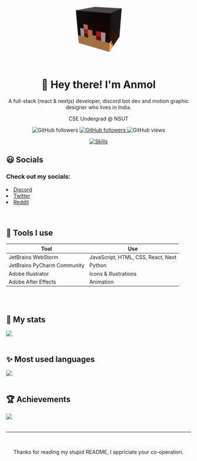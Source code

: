 <br>
<br>
<p align="center">
<img src="https://github.com/AnmolPlayzz/AnmolPlayzz.github.io/blob/main/images/img.png?raw=true" align="center" height="130">
</p>
<br>
<h1 align="center">👋 Hey there! I'm Anmol</h1>
<p align="center">A full-stack (react & nextjs) developer, discord bot dev and motion graphic designer who lives in India.</p>
<p align="center">CSE Undergrad @ NSUT</p>

<p align="center">
    <img alt="GitHub followers" src="https://img.shields.io/github/followers/anmolplayzz?style=plastic">
    <a href="https://anmolcreates.tech/">
        <img alt="GitHub followers" src="https://img.shields.io/badge/My-website-green?style=plastic">
    </a>
    <img alt="GitHub views" src="https://komarev.com/ghpvc/?username=anmolplayzz&style=plastic">
</p>



<p align="center">
    <a href="https://anmolplayzz.netlify.app/" target="_blank">
        <img alt="Skills" src="https://skillicons.dev/icons?i=js,ts,html,css,py,md,nodejs,mongodb,mysql,postgres,netlify,vercel,react,next,git,docker,bots,vscode,webstorm,pycharm,pr,ae,ai,discord,github,linux&perline=13">
    </a>
</p>

<h2>😃 Socials</h2>
<h3>Check out my socials:</h3>
<li>
<a href="https://discord.gg/c2ZTMHJ64E">Discord</a>
</li>
<li>
<a href="https://twitter.com/AnmolPlayzz">Twitter</a>
</li>
<li>
<a href="https://reddit.com/u/AnmolPlayzz">Reddit</a>
</li>
<br>
<br>
<h2>🔨 Tools I use</h2>

| Tool      | Use |
| ----------- | ----------- |
| JetBrains WebStorm      | JavaScript, HTML, CSS, React, Next       |
| JetBrains PyCharm Community | Python |
| Adobe Illustrator   | Icons & Illustrations        |
| Adobe After Effects   | Animation        |

<br>
<br>
<h2>🎀 My stats</h2>
<img src="https://github-readme-stats.vercel.app/api?username=anmolplayzz&theme=tokyonight">
<br>
<br>
<h2>✨ Most used languages</h2>
<img src="https://github-readme-stats.vercel.app/api/top-langs/?username=anmolplayzz&theme=tokyonight">
<br>
<br>
<h2>🏆 Achievements</h2>
<img src="https://github-profile-trophy.vercel.app/?username=anmolplayzz&theme=tokyonight">
<br>
<br>

---

<br>

<p align="center">Thanks for reading my stupid README, I appriciate your co-operation.</p>
